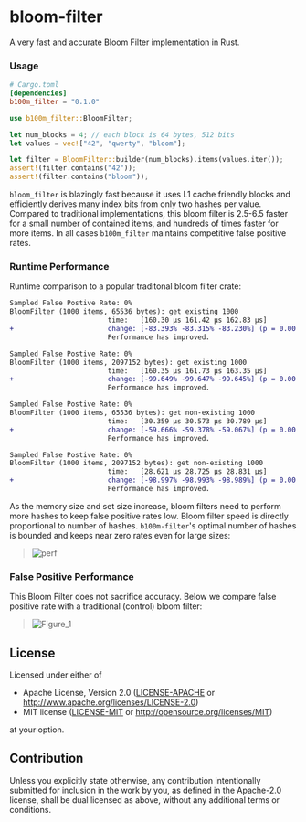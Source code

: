# bloom-filter
A very fast and accurate Bloom Filter implementation in Rust.


### Usage

```toml
# Cargo.toml
[dependencies]
b100m_filter = "0.1.0"
```

```rust
use b100m_filter::BloomFilter;

let num_blocks = 4; // each block is 64 bytes, 512 bits
let values = vec!["42", "qwerty", "bloom"];

let filter = BloomFilter::builder(num_blocks).items(values.iter());
assert!(filter.contains("42"));
assert!(filter.contains("bloom"));
```

`bloom_filter` is blazingly fast because it uses L1 cache friendly blocks and efficiently derives many index bits from only two hashes per value. Compared to traditional implementations, this bloom filter is 2.5-6.5 faster for a small number of contained items, and hundreds of times faster for more items. In all cases `b100m_filter` maintains competitive false positive rates.

### Runtime Performance

Runtime comparison to a popular traditonal bloom filter crate:
```diff
Sampled False Postive Rate: 0%
BloomFilter (1000 items, 65536 bytes): get existing 1000
                        time:   [160.30 µs 161.42 µs 162.83 µs]
+                       change: [-83.393% -83.315% -83.230%] (p = 0.00 < 0.05)
                        Performance has improved.

Sampled False Postive Rate: 0%
BloomFilter (1000 items, 2097152 bytes): get existing 1000
                        time:   [160.35 µs 161.73 µs 163.35 µs]
+                       change: [-99.649% -99.647% -99.645%] (p = 0.00 < 0.05)
                        Performance has improved.

Sampled False Postive Rate: 0%
BloomFilter (1000 items, 65536 bytes): get non-existing 1000
                        time:   [30.359 µs 30.573 µs 30.789 µs]
+                       change: [-59.666% -59.378% -59.067%] (p = 0.00 < 0.05)
                        Performance has improved.

Sampled False Postive Rate: 0%
BloomFilter (1000 items, 2097152 bytes): get non-existing 1000
                        time:   [28.621 µs 28.725 µs 28.831 µs]
+                       change: [-98.997% -98.993% -98.989%] (p = 0.00 < 0.05)
                        Performance has improved.
```
As the memory size and set size increase, bloom filters need to perform more hashes to keep false positive rates low. Bloom filter speed is directly proportional to number of hashes. `b100m-filter`'s optimal number of hashes is bounded and keeps near zero rates even for large sizes:
> ![perf](https://github.com/thomaspendock/bloom-filter/assets/45644087/915a9276-47bd-431c-9e60-5b29f6a64c2f)



### False Positive Performance

This Bloom Filter does not sacrifice accuracy. Below we compare false positive rate with a traditional (control) bloom filter:
> ![Figure_1](https://github.com/thomaspendock/bloom-filter/assets/45644087/45bdd45e-1993-46d7-ad29-d0f13c2e729b)


## License

Licensed under either of

 * Apache License, Version 2.0
   ([LICENSE-APACHE](LICENSE-APACHE) or http://www.apache.org/licenses/LICENSE-2.0)
 * MIT license
   ([LICENSE-MIT](LICENSE-MIT) or http://opensource.org/licenses/MIT)

at your option.

## Contribution

Unless you explicitly state otherwise, any contribution intentionally submitted
for inclusion in the work by you, as defined in the Apache-2.0 license, shall be
dual licensed as above, without any additional terms or conditions.
